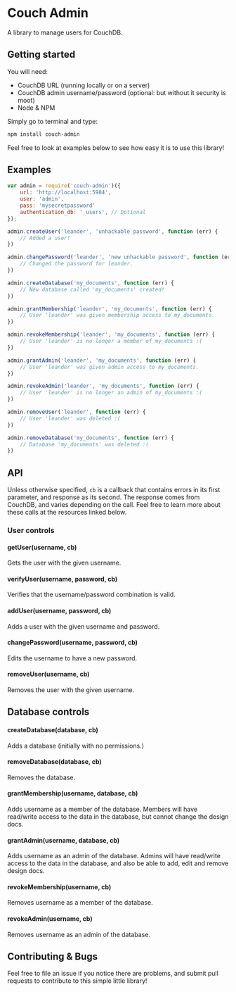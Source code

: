 # Couch Admin

A library to manage users for CouchDB.


## Getting started

You will need:

- CouchDB URL (running locally or on a server)
- CouchDB admin username/password (optional: but without it security is moot)
- Node & NPM

Simply go to terminal and type:

```bash
npm install couch-admin
```

Feel free to look at examples below to see how easy it is to use this library!

## Examples

```js
var admin = require('couch-admin')({
	url: 'http://localhost:5984',
	user: 'admin',
	pass: 'mysecretpassword'
	authentication_db: '_users', // Optional
});

admin.createUser('leander', 'unhackable password', function (err) {
	// Added a user!	
})

admin.changePassword('leander', 'new unhackable password', function (err) {
	// Changed the password for leander.
})

admin.createDatabase('my_documents', function (err) {
	// New database called 'my_documents' created!
})

admin.grantMembership('leander', 'my_documents', function (err) {
	// User 'leander' was given membership access to my_documents.
})

admin.revokeMembership('leander', 'my_documents', function (err) {
	// User 'leander' is no longer a member of my_documents :(
})

admin.grantAdmin('leander', 'my_documents', function (err) {
	// User 'leander' was given admin access to my_documents.
})

admin.revokeAdmin('leander', 'my_documents', function (err) {
	// User 'leander' is no longer an admin of my_documents :(
})

admin.removeUser('leander', function (err) {
	// User 'leander' was deleted :(
})

admin.removeDatabase('my_documents', function (err) {
	// Database 'my_documents' was deleted :(
})

```

## API

Unless otherwise specified, `cb` is a callback that contains errors in its first parameter, and 
response as its second. The response comes from CouchDB, and varies depending on the call. Feel
free to learn more about these calls at the resources linked below.

### User controls


#### getUser(username, cb)
Gets the user with the given username.

#### verifyUser(username, password, cb)
Verifies that the username/password combination is valid.

#### addUser(username, password, cb)
Adds a user with the given username and password.

#### changePassword(username, password, cb)
Edits the username to have a new password.

#### removeUser(username, cb)
Removes the user with the given username.

## Database controls

#### createDatabase(database, cb)
Adds a database (initially with no permissions.)

#### removeDatabase(database, cb)
Removes the database.

#### grantMembership(username, database, cb)
Adds username as a member of the database. Members will have read/write access to the data in the database, but cannot change the design docs.

#### grantAdmin(username, database, cb)
Adds username as an admin of the database. Admins will have read/write access to the data in the database, and also be able to add, edit and remove design docs.

#### revokeMembership(username, cb)
Removes username as a member of the database.

#### revokeAdmin(username, cb)
Removes username as an admin of the database.


## Contributing & Bugs
Feel free to file an issue if you notice there are problems, and submit pull requests to contribute to this simple little library!



